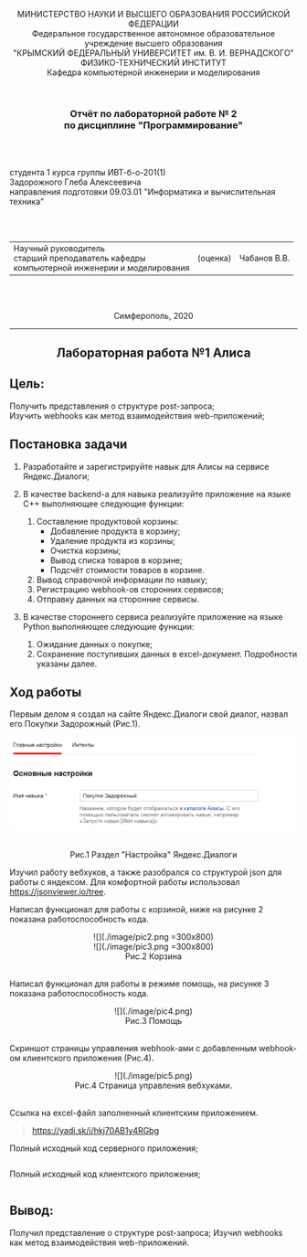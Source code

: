 <p align="center">МИНИСТЕРСТВО НАУКИ  И ВЫСШЕГО ОБРАЗОВАНИЯ РОССИЙСКОЙ ФЕДЕРАЦИИ<br>
Федеральное государственное автономное образовательное учреждение высшего образования<br>
"КРЫМСКИЙ ФЕДЕРАЛЬНЫЙ УНИВЕРСИТЕТ им. В. И. ВЕРНАДСКОГО"<br>
ФИЗИКО-ТЕХНИЧЕСКИЙ ИНСТИТУТ<br>
Кафедра компьютерной инженерии и моделирования</p>
<br>
<h3 align="center">Отчёт по лабораторной работе № 2<br> по дисциплине "Программирование"</h3>
<br><br>
<p>студента 1 курса группы ИВТ-б-о-201(1)<br>
Задорожного Глеба Алексеевича<br>
направления подготовки 09.03.01 "Информатика и вычислительная техника"</p>
<br><br>
<table>
<tr><td>Научный руководитель<br> старший преподаватель кафедры<br> компьютерной инженерии и моделирования</td>
<td>(оценка)</td>
<td>Чабанов В.В.</td>
</tr>
</table>
<br><br>
<p align="center">Симферополь, 2020</p>
<hr>

## <p align="center">Лабораторная работа №1 Алиса
## Цель: 
Получить представления о структуре post-запроса;<br>
Изучить webhooks как метод взаимодействия web-приложений;<br>


## Постановка задачи
1. Разработайте и зарегистрируйте навык для Алисы на сервисе Яндекс.Диалоги;
2. В качестве backend-a для навыка реализуйте приложение на языке С++ выполняющее следующие функции:
    1. Составление продуктовой корзины:
        * Добавление продукта в корзину;
        * Удаление продукта из корзины;
        * Очистка корзины;
        * Вывод списка товаров в корзине;
        * Подсчёт стоимости товаров в корзине.
    2. Вывод справочной информации по навыку;
    3. Регистрацию webhook-ов сторонних сервисов;
    4. Отправку данных на сторонние сервисы. 

3. В качестве стороннего сервиса реализуйте приложение на языке Python выполняющее следующие функции:
    1. Ожидание данных о покупке;
    2. Сохранение поступивших данных в excel-документ.
Подробности указаны далее.



## Ход работы
Первым делом я создал на сайте Яндекс.Диалоги свой диалог, назвал его Покупки Задорожный (Рис.1).<br>


<div align="center"><img src="./image/pic1.png"></div><br>
<p align="center">Рис.1 Раздел "Настройка" Яндекс.Диалоги</p>


Изучил работу вебхуков, а также разобрался со структурой json для работы с яндексом. Для комфортной работы использовал https://jsonviewer.io/tree.

Написал функционал для работы с корзиной, ниже на рисунке 2 показана работоспособность кода.
<p align="center">
![](./image/pic2.png =300x800)<br>
![](./image/pic3.png =300x800)<br>
Рис.2 Корзина<br><br>
</p>

Написал функционал для работы в режиме помощь, на рисунке 3 показана работоспособность кода.
<p align="center">
![](./image/pic4.png)<br>
Рис.3 Помощь<br><br>
</p>

Скриншот страницы управления webhook-ами с добавленным webhook-ом клиентского приложения (Рис.4).
<p align="center">
![](./image/pic5.png)<br>
Рис.4 Страница управления вебхуками.<br><br>
</p>

Ссылка на excel-файл заполненный клиентским приложением.
> https://yadi.sk/i/hkj70AB1y4RGbg





Полный исходный код серверного приложения;

```C++

```

Полный исходный код клиентского приложения;
```Python

```

## Вывод: 

Получил представление о структуре post-запроса;
Изучил webhooks как метод взаимодействия web-приложений.